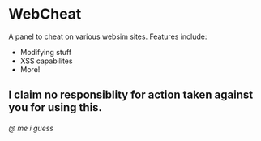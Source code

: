 # WebCheat

A panel to cheat on various websim sites.
Features include:
* Modifying stuff
* XSS capabilites
* More!

## I claim no responsiblity for action taken against you for using this.

###### @ me i guess
